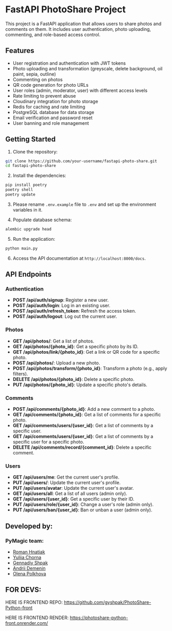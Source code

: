 # FastAPI PhotoShare Project

This project is a FastAPI application that allows users to share photos and comments on them. It includes user authentication, photo uploading, commenting, and role-based access control.

## Features

- User registration and authentication with JWT tokens
- Photo uploading and transformation (greyscale, delete background, oil paint, sepia, outline)
- Commenting on photos
- QR code generation for photo URLs
- User roles (admin, moderator, user) with different access levels
- Rate limiting to prevent abuse
- Cloudinary integration for photo storage
- Redis for caching and rate limiting
- PostgreSQL database for data storage
- Email verification and password reset
- User banning and role management

## Getting Started

1. Clone the repository:

```bash
git clone https://github.com/your-username/fastapi-photo-share.git
cd fastapi-photo-share
```

2. Install the dependencies:

```bash
pip install poetry
poetry shell
poetry update
```

3. Please rename `.env.example` file to `.env` and set up the environment variables in it.

4. Populate database schema:

```bash
alembic upgrade head
```

5. Run the application:

```bash
python main.py
```

6. Access the API documentation at `http://localhost:8000/docs`.

## API Endpoints

### Authentication

- **POST /api/auth/signup**: Register a new user.
- **POST /api/auth/login**: Log in an existing user.
- **POST /api/auth/refresh_token**: Refresh the access token.
- **POST /api/auth/logout**: Log out the current user.

### Photos

- **GET /api/photos/**: Get a list of photos.
- **GET /api/photos/{photo_id}**: Get a specific photo by its ID.
- **GET /api/photos/link/{photo_id}**: Get a link or QR code for a specific photo.
- **POST /api/photos/**: Upload a new photo.
- **POST /api/photos/transform/{photo_id}**: Transform a photo (e.g., apply filters).
- **DELETE /api/photos/{photo_id}**: Delete a specific photo.
- **PUT /api/photos/{photo_id}**: Update a specific photo's details.

### Comments

- **POST /api/comments/{photo_id}**: Add a new comment to a photo.
- **GET /api/comments/{photo_id}**: Get a list of comments for a specific photo.
- **GET /api/comments/users/{user_id}**: Get a list of comments by a specific user.
- **GET /api/comments/users/{user_id}**: Get a list of comments by a specific user for a specific photo.
- **DELETE /api/comments/record/{comment_id}**: Delete a specific comment.

### Users

- **GET /api/users/me**: Get the current user's profile.
- **PUT /api/users/**: Update the current user's profile.
- **PUT /api/users/avatar**: Update the current user's avatar.
- **GET /api/users/all**: Get a list of all users (admin only).
- **GET /api/users/{user_id}**: Get a specific user by their ID.
- **PUT /api/users/role/{user_id}**: Change a user's role (admin only).
- **PUT /api/users/ban/{user_id}**: Ban or unban a user (admin only).

## Developed by:

### PyMagic team:

- [Roman Hnatiak](https://github.com/Hnatiak)
- [Yuliia Chorna](https://github.com/YuliiaChorna1)
- [Gennadiy Shpak](https://github.com/gyshpak)
- [Andrii Demenin](https://github.com/demagoit)
- [Olena Polkhova](https://github.com/ElenaPolkhovaS)

## FOR DEVS:

HERE IS FRONTEND REPO: https://github.com/gyshpak/PhotoShare-Python-front

HERE IS FRONTEND RENDER: https://photoshare-python-front.onrender.com/

&#xa0;
